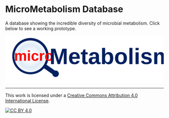 # MicroMetabolism Database

A database showing the incredible diversity of microbial metabolism.  Click below to see a working prototype.

[![MicroMetabolism](https://github.com/thackmann/MicroMetabolismDatabase/blob/main/logo.svg)](https://timothy-hackmann.shinyapps.io/MicroMetabolismDatabase/)

---
This work is licensed under a
[Creative Commons Attribution 4.0 International License][cc-by].

[![CC BY 4.0][cc-by-image]][cc-by]

[cc-by]: http://creativecommons.org/licenses/by/4.0/
[cc-by-image]: https://i.creativecommons.org/l/by/4.0/88x31.png
[cc-by-shield]: https://img.shields.io/badge/License-CC%20BY%204.0-lightgrey.svg
